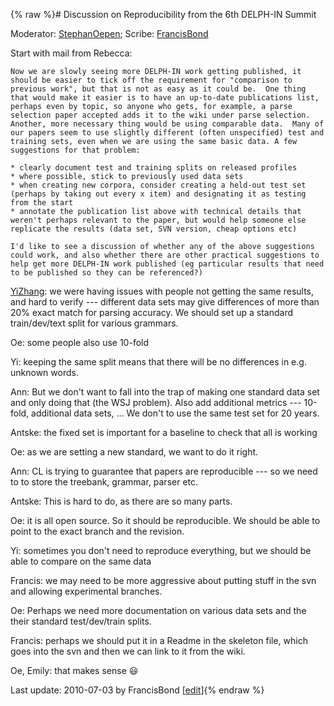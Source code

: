 {% raw %}# Discussion on Reproducibility from the 6th DELPH-IN Summit

Moderator: [StephanOepen](https://blog.inductorsoftware.com/docsproto/tools/StephanOepen); Scribe:
[FrancisBond](https://blog.inductorsoftware.com/docsproto/tools/FrancisBond)

Start with mail from Rebecca:

    Now we are slowly seeing more DELPH-IN work getting published, it
    should be easier to tick off the requirement for "comparison to
    previous work", but that is not as easy as it could be.  One thing
    that would make it easier is to have an up-to-date publications list,
    perhaps even by topic, so anyone who gets, for example, a parse
    selection paper accepted adds it to the wiki under parse selection.
    Another, more necessary thing would be using comparable data.  Many of
    our papers seem to use slightly different (often unspecified) test and
    training sets, even when we are using the same basic data. A few
    suggestions for that problem:
    
    * clearly document test and training splits on released profiles
    * where possible, stick to previously used data sets
    * when creating new corpora, consider creating a held-out test set
    (perhaps by taking out every x item) and designating it as testing
    from the start
    * annotate the publication list above with technical details that
    weren't perhaps relevant to the paper, but would help someone else
    replicate the results (data set, SVN version, cheap options etc)
    
    I'd like to see a discussion of whether any of the above suggestions
    could work, and also whether there are other practical suggestions to
    help get more DELPH-IN work published (eg particular results that need
    to be published so they can be referenced?)

[YiZhang](https://blog.inductorsoftware.com/docsproto/tools/YiZhang): we were having issues with people not getting the
same results, and hard to verify --- different data sets may give
differences of more than 20% exact match for parsing accuracy. We should
set up a standard train/dev/text split for various grammars.

Oe: some people also use 10-fold

Yi: keeping the same split means that there will be no differences in
e.g. unknown words.

Ann: But we don't want to fall into the trap of making one standard data
set and only doing that (the WSJ problem). Also add additional metrics
--- 10-fold, additional data sets, ... We don't to use the same test set
for 20 years.

Antske: the fixed set is important for a baseline to check that all is
working

Oe: as we are setting a new standard, we want to do it right.

Ann: CL is trying to guarantee that papers are reproducible --- so we
need to to store the treebank, grammar, parser etc.

Antske: This is hard to do, as there are so many parts.

Oe: it is all open source. So it should be reproducible. We should be
able to point to the exact branch and the revision.

Yi: sometimes you don't need to reproduce everything, but we should be
able to compare on the same data

Francis: we may need to be more aggressive about putting stuff in the
svn and allowing experimental branches.

Oe: Perhaps we need more documentation on various data sets and the
their standard test/dev/train splits.

Francis: perhaps we should put it in a Readme in the skeleton file,
which goes into the svn and then we can link to it from the wiki.

Oe, Emily: that makes sense :smiley:

Last update: 2010-07-03 by FrancisBond [[edit](https://github.com/delph-in/docs/wiki/ParisReproducibility/_edit)]{% endraw %}